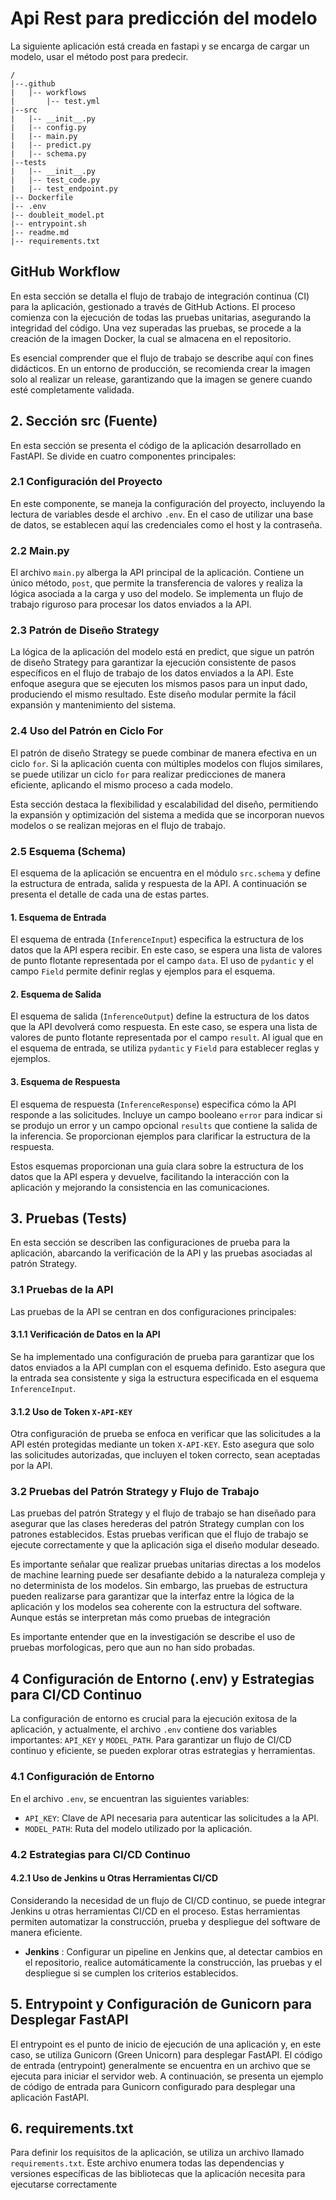 # Api Rest para predicción del modelo

La siguiente aplicación está creada en fastapi y se encarga de cargar un modelo, usar el método post para predecir.

```
/
|--.github
|	|-- workflows
|		|-- test.yml
|--src
|	|-- __init__.py
|	|-- config.py
|	|-- main.py
|	|-- predict.py
|	|-- schema.py
|--tests
|	|-- __init__.py
|	|-- test_code.py
|	|-- test_endpoint.py
|-- Dockerfile
|-- .env
|-- doubleit_model.pt
|-- entrypoint.sh
|-- readme.md
|-- requirements.txt
```


## **GitHub Workflow**


En esta sección se detalla el flujo de trabajo de integración continua (CI) para la aplicación, gestionado a través de GitHub Actions. El proceso comienza con la ejecución de todas las pruebas unitarias, asegurando la integridad del código. Una vez superadas las pruebas, se procede a la creación de la imagen Docker, la cual se almacena en el repositorio.

Es esencial comprender que el flujo de trabajo se describe aquí con fines didácticos. En un entorno de producción, se recomienda crear la imagen solo al realizar un release, garantizando que la imagen se genere cuando esté completamente validada. 


## 2. Sección src (Fuente)

En esta sección se presenta el código de la aplicación desarrollado en FastAPI. Se divide en cuatro componentes principales:

### 2.1 Configuración del Proyecto

En este componente, se maneja la configuración del proyecto, incluyendo la lectura de variables desde el archivo `.env`. En el caso de utilizar una base de datos, se establecen aquí las credenciales como el host y la contraseña.

### 2.2 Main.py

El archivo `main.py` alberga la API principal de la aplicación. Contiene un único método, `post`, que permite la transferencia de valores y realiza la lógica asociada a la carga y uso del modelo. Se implementa un flujo de trabajo riguroso para procesar los datos enviados a la API.

### 2.3 Patrón de Diseño Strategy

La lógica de la aplicación del modelo está en predict, que sigue un patrón de diseño Strategy para garantizar la ejecución consistente de pasos específicos en el flujo de trabajo de los datos enviados a la API. Este enfoque asegura que se ejecuten los mismos pasos para un input dado, produciendo el mismo resultado. Este diseño modular permite la fácil expansión y mantenimiento del sistema.

### 2.4 Uso del Patrón en Ciclo For

El patrón de diseño Strategy se puede combinar de manera efectiva en un ciclo `for`. Si la aplicación cuenta con múltiples modelos con flujos similares, se puede utilizar un ciclo `for` para realizar predicciones de manera eficiente, aplicando el mismo proceso a cada modelo.

Esta sección destaca la flexibilidad y escalabilidad del diseño, permitiendo la expansión y optimización del sistema a medida que se incorporan nuevos modelos o se realizan mejoras en el flujo de trabajo.


### 2.5 Esquema (Schema)

El esquema de la aplicación se encuentra en el módulo `src.schema` y define la estructura de entrada, salida y respuesta de la API. A continuación se presenta el detalle de cada una de estas partes.

#### 1. Esquema de Entrada

El esquema de entrada (`InferenceInput`) especifica la estructura de los datos que la API espera recibir. En este caso, se espera una lista de valores de punto flotante representada por el campo `data`. El uso de `pydantic` y el campo `Field` permite definir reglas y ejemplos para el esquema.

#### 2. Esquema de Salida

El esquema de salida (`InferenceOutput`) define la estructura de los datos que la API devolverá como respuesta. En este caso, se espera una lista de valores de punto flotante representada por el campo `result`. Al igual que en el esquema de entrada, se utiliza `pydantic` y `Field` para establecer reglas y ejemplos.

#### 3. Esquema de Respuesta

El esquema de respuesta (`InferenceResponse`) especifica cómo la API responde a las solicitudes. Incluye un campo booleano `error` para indicar si se produjo un error y un campo opcional `results` que contiene la salida de la inferencia. Se proporcionan ejemplos para clarificar la estructura de la respuesta.

Estos esquemas proporcionan una guía clara sobre la estructura de los datos que la API espera y devuelve, facilitando la interacción con la aplicación y mejorando la consistencia en las comunicaciones.


## 3. Pruebas (Tests)

En esta sección se describen las configuraciones de prueba para la aplicación, abarcando la verificación de la API y las pruebas asociadas al patrón Strategy.

### 3.1 Pruebas de la API

Las pruebas de la API se centran en dos configuraciones principales:

#### 3.1.1 Verificación de Datos en la API

Se ha implementado una configuración de prueba para garantizar que los datos enviados a la API cumplan con el esquema definido. Esto asegura que la entrada sea consistente y siga la estructura especificada en el esquema `InferenceInput`.

#### 3.1.2 Uso de Token `X-API-KEY`

Otra configuración de prueba se enfoca en verificar que las solicitudes a la API estén protegidas mediante un token `X-API-KEY`. Esto asegura que solo las solicitudes autorizadas, que incluyen el token correcto, sean aceptadas por la API.

### 3.2 Pruebas del Patrón Strategy y Flujo de Trabajo

Las pruebas del patrón Strategy y el flujo de trabajo se han diseñado para asegurar que las clases herederas del patrón Strategy cumplan con los patrones establecidos. Estas pruebas verifican que el flujo de trabajo se ejecute correctamente y que la aplicación siga el diseño modular deseado.

Es importante señalar que realizar pruebas unitarias directas a los modelos de machine learning puede ser desafiante debido a la naturaleza compleja y no determinista de los modelos. Sin embargo, las pruebas de estructura pueden realizarse para garantizar que la interfaz entre la lógica de la aplicación y los modelos sea coherente con la estructura del software. Aunque estás se interpretan más como pruebas de integración

Es importante entender que en la investigación se describe el uso de pruebas morfologicas, pero que aun no han sido probadas.


## 4 Configuración de Entorno (.env) y Estrategias para CI/CD Continuo

La configuración de entorno es crucial para la ejecución exitosa de la aplicación, y actualmente, el archivo `.env` contiene dos variables importantes: `API_KEY` y `MODEL_PATH`. Para garantizar un flujo de CI/CD continuo y eficiente, se pueden explorar otras estrategias y herramientas.

### 4.1 Configuración de Entorno

En el archivo `.env`, se encuentran las siguientes variables:

* `API_KEY`: Clave de API necesaria para autenticar las solicitudes a la API.
* `MODEL_PATH`: Ruta del modelo utilizado por la aplicación.

### 4.2 Estrategias para CI/CD Continuo

#### 4.2.1 Uso de Jenkins u Otras Herramientas CI/CD

Considerando la necesidad de un flujo de CI/CD continuo, se puede integrar Jenkins u otras herramientas CI/CD en el proceso. Estas herramientas permiten automatizar la construcción, prueba y despliegue del software de manera eficiente.

* **Jenkins** : Configurar un pipeline en Jenkins que, al detectar cambios en el repositorio, realice automáticamente la construcción, las pruebas y el despliegue si se cumplen los criterios establecidos.

## 5. Entrypoint y Configuración de Gunicorn para Desplegar FastAPI

El entrypoint es el punto de inicio de ejecución de una aplicación y, en este caso, se utiliza Gunicorn (Green Unicorn) para desplegar FastAPI. El código de entrada (entrypoint) generalmente se encuentra en un archivo que se ejecuta para iniciar el servidor web. A continuación, se presenta un ejemplo de código de entrada para Gunicorn configurado para desplegar una aplicación FastAPI.

## 6. requirements.txt

Para definir los requisitos de la aplicación, se utiliza un archivo llamado `requirements.txt`. Este archivo enumera todas las dependencias y versiones específicas de las bibliotecas que la aplicación necesita para ejecutarse correctamente
